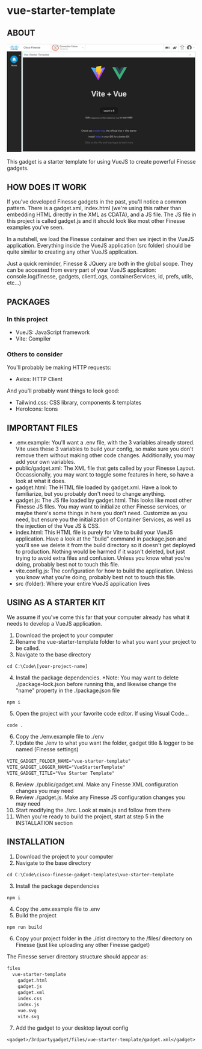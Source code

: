 # vue-starter-template

## ABOUT
![Screenshot](https://github.com/nathangalloway84/cisco-finesse-gadget-templates/blob/main/vue-starter-template/SCREENSHOT.png?raw=true "Screenshot")

This gadget is a starter template for using VueJS to create powerful Finesse gadgets.

## HOW DOES IT WORK
If you've developed Finesse gadgets in the past, you'll notice a common pattern.  There is a gadget.xml, index.html (we're using this rather than embedding HTML directly in the XML as CDATA), and a JS file.  The JS file in this project is called gadget.js and it should look like most other Finesse examples you've seen.

In a nutshell, we load the Finesse container and then we inject in the VueJS application.  Everything inside the VueJS application (src folder) should be quite similar to creating any other VueJS application.

Just a quick reminder, Finesse & JQuery are both in the global scope. They can be accessed from every part of your VueJS application: console.log(finesse, gadgets, clientLogs, containerServices, id, prefs, utils, etc...)

## PACKAGES
### In this project
- VueJS: JavaScript framework
- Vite: Compiler

### Others to consider
You'll probably be making HTTP requests:
- Axios: HTTP Client

And you'll probably want things to look good:
- Tailwind.css: CSS library, components & templates
- HeroIcons: Icons

## IMPORTANT FILES
- .env.example: You'll want a .env file, with the 3 variables already stored. Vite uses these 3 variables to build your config, so make sure you don't remove them without making other code changes. Additionally, you may add your own variables.
- public/gadget.xml: The XML file that gets called by your Finesse Layout.  Occassionally, you may want to toggle some features in here, so have a look at what it does.
- gadget.html: The HTML file loaded by gadget.xml. Have a look to familiarize, but you probably don't need to change anything.
- gadget.js: The JS file loaded by gadget.html. This looks like most other Finesse JS files. You may want to initialize other Finesse services, or maybe there's some things in here you don't need.  Customize as you need, but ensure you the initialization of Container Services, as well as the injection of the Vue JS & CSS.
- index.html: This HTML file is purely for Vite to build your VueJS application. Have a look at the "build" command in package.json and you'll see we delete it from the build directory so it doesn't get deployed to production. Nothing would be harmed if it wasn't deleted, but just trying to avoid extra files and confusion. Unless you know what you're doing, probably best not to touch this file.
- vite.config.js: The configuration for how to build the application. Unless you know what you're doing, probably best not to touch this file.
- src (folder): Where your entire VueJS application lives

## USING AS A STARTER KIT
We assume if you've come this far that your computer already has what it needs to develop a VueJS application.

1. Download the project to your computer
2. Rename the vue-starter-template folder to what you want your project to be called.
3. Navigate to the base directory
```
cd C:\Code\[your-project-name]
```
4. Install the package dependencies. *Note: You may want to delete ./package-lock.json before running this, and likewise change the "name" property in the ./package.json file
```
npm i
```
5. Open the project with your favorite code editor. If using Visual Code...
```
code .
```
6. Copy the ./env.example file to ./env
7. Update the ./env to what you want the folder, gadget title & logger to be named (Finesse settings)
```
VITE_GADGET_FOLDER_NAME="vue-starter-template"
VITE_GADGET_LOGGER_NAME="VueStarterTemplate"
VITE_GADGET_TITLE="Vue Starter Template"
```
8. Review ./public/gadget.xml. Make any Finesse XML configuration changes you may need
9. Review ./gadget.js. Make any Finesse JS configuration changes you may need
10. Start modifying the ./src. Look at main.js and follow from there
11. When you're ready to build the project, start at step 5 in the INSTALLATION section

## INSTALLATION
1. Download the project to your computer
2. Navigate to the base directory
```
cd C:\Code\cisco-finesse-gadget-templates\vue-starter-template
```
3. Install the package dependencies
```
npm i
```
4. Copy the .env.example file to .env 
5. Build the project
```
npm run build
```
6. Copy your project folder in the ./dist directory to the /files/ directory on Finesse (just like uploading any other Finesse gadget)

The Finesse server directory structure should appear as:
```
files
  vue-starter-template
    gadget.html
    gadget.js
    gadget.xml
    index.css
    index.js
    vue.svg
    vite.svg
```
7. Add the gadget to your desktop layout config
```
<gadget>/3rdpartygadget/files/vue-starter-template/gadget.xml</gadget>
```
